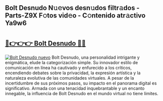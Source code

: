 ## Bolt Desnudo N𝚞𝚎vos desn𝚞dos filtr𝚊dos - Parts-Z9X F𝚘tos vid𝚎o - C𝚘ntenido atr𝚊ctivo Ya9w6

# <h2><a href="http://mbavm3c.tromn.icu/?c=Bolt+Desnudo">🔗👉👉👉 Bolt Desnudo 🔗🔗</a></h2>

[![Bolt Desnudo nuevo](https://i.imgur.com/pEAQMta.gif)](http://mbavm3c.tromn.icu/?c=Bolt+Desnudo)
Bolt Desnudo, una personalidad intrigante y enigmática, elude la categorización simple. Su innovador estilo de comunicación en línea ha cautivado y enfurecido a los críticos, encendiendo debates sobre la privacidad, la expresión artística y la naturaleza evolutiva de las comunidades virtuales. A pesar de la incertidumbre de sus próximos pasos, su impacto en el panorama digital es significativo. Armada con una tenacidad inquebrantable y un encanto innegable, la influencia de Bolt Desnudo en el mundo virtual no tiene límites.
